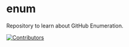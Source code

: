 # enum
Repository to learn about GitHub Enumeration.




















































































[![Contributors](https://img.shields.io/badge/Contributors-3-brightgreen)](https://github.com/EurydiceCorp/enum/graphs/contributors)
